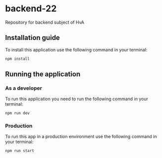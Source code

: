 # backend-22
Repository for backend subject of HvA

## Installation guide
To install this application use the following command in your terminal:
```javascript
npm install
```
## Running the application

### As a developer
To run this application you need to run the following command in your terminal:

```javascript
npm run dev
```

### Production

To run this app in a production environment use the following command in your terminal:

```javascript
npm run start
```

